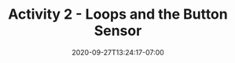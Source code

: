 ---
title: "Activity 2 - Loops and the Button Sensor"
date: 2020-09-27T13:24:17-07:00
weight: 6
draft: false
---